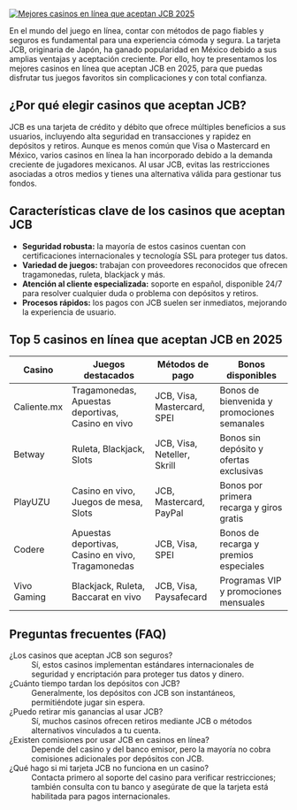 [![Mejores casinos en línea que aceptan JCB 2025](https://123-caf.pages.dev/gitsignup.png)](https://vrmoo.ru/Bt82HjjY)

<p>En el mundo del juego en línea, contar con métodos de pago fiables y seguros es fundamental para una experiencia cómoda y segura. La tarjeta JCB, originaria de Japón, ha ganado popularidad en México debido a sus amplias ventajas y aceptación creciente. Por ello, hoy te presentamos los mejores casinos en línea que aceptan JCB en 2025, para que puedas disfrutar tus juegos favoritos sin complicaciones y con total confianza.</p>  <h2>¿Por qué elegir casinos que aceptan JCB?</h2> <p>JCB es una tarjeta de crédito y débito que ofrece múltiples beneficios a sus usuarios, incluyendo alta seguridad en transacciones y rapidez en depósitos y retiros. Aunque es menos común que Visa o Mastercard en México, varios casinos en línea la han incorporado debido a la demanda creciente de jugadores mexicanos. Al usar JCB, evitas las restricciones asociadas a otros medios y tienes una alternativa válida para gestionar tus fondos.</p>  <h2>Características clave de los casinos que aceptan JCB</h2> <ul>   <li><strong>Seguridad robusta:</strong> la mayoría de estos casinos cuentan con certificaciones internacionales y tecnología SSL para proteger tus datos.</li>   <li><strong>Variedad de juegos:</strong> trabajan con proveedores reconocidos que ofrecen tragamonedas, ruleta, blackjack y más.</li>   <li><strong>Atención al cliente especializada:</strong> soporte en español, disponible 24/7 para resolver cualquier duda o problema con depósitos y retiros.</li>   <li><strong>Procesos rápidos:</strong> los pagos con JCB suelen ser inmediatos, mejorando la experiencia de usuario.</li> </ul>  <h2>Top 5 casinos en línea que aceptan JCB en 2025</h2> <table>   <thead>     <tr>       <th>Casino</th>       <th>Juegos destacados</th>       <th>Métodos de pago</th>       <th>Bonos disponibles</th>     </tr>   </thead>   <tbody>     <tr>       <td>Caliente.mx</td>       <td>Tragamonedas, Apuestas deportivas, Casino en vivo</td>       <td>JCB, Visa, Mastercard, SPEI</td>       <td>Bonos de bienvenida y promociones semanales</td>     </tr>     <tr>       <td>Betway</td>       <td>Ruleta, Blackjack, Slots</td>       <td>JCB, Visa, Neteller, Skrill</td>       <td>Bonos sin depósito y ofertas exclusivas</td>     </tr>     <tr>       <td>PlayUZU</td>       <td>Casino en vivo, Juegos de mesa, Slots</td>       <td>JCB, Mastercard, PayPal</td>       <td>Bonos por primera recarga y giros gratis</td>     </tr>     <tr>       <td>Codere</td>       <td>Apuestas deportivas, Casino en vivo, Tragamonedas</td>       <td>JCB, Visa, SPEI</td>       <td>Bonos de recarga y premios especiales</td>     </tr>     <tr>       <td>Vivo Gaming</td>       <td>Blackjack, Ruleta, Baccarat en vivo</td>       <td>JCB, Visa, Paysafecard</td>       <td>Programas VIP y promociones mensuales</td>     </tr>   </tbody> </table>  <h2>Preguntas frecuentes (FAQ)</h2> <dl>   <dt>¿Los casinos que aceptan JCB son seguros?</dt>   <dd>Sí, estos casinos implementan estándares internacionales de seguridad y encriptación para proteger tus datos y dinero.</dd>    <dt>¿Cuánto tiempo tardan los depósitos con JCB?</dt>   <dd>Generalmente, los depósitos con JCB son instantáneos, permitiéndote jugar sin espera.</dd>    <dt>¿Puedo retirar mis ganancias al usar JCB?</dt>   <dd>Sí, muchos casinos ofrecen retiros mediante JCB o métodos alternativos vinculados a tu cuenta.</dd>    <dt>¿Existen comisiones por usar JCB en casinos en línea?</dt>   <dd>Depende del casino y del banco emisor, pero la mayoría no cobra comisiones adicionales por depósitos con JCB.</dd>    <dt>¿Qué hago si mi tarjeta JCB no funciona en un casino?</dt>   <dd>Contacta primero al soporte del casino para verificar restricciones; también consulta con tu banco y asegúrate de que la tarjeta está habilitada para pagos internacionales.</dd> </dl>